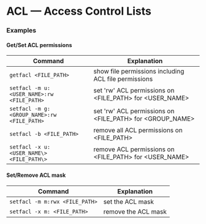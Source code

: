 # ACL — Access Control Lists


### Examples

#### Get/Set ACL permissions
| Command                                      | Explanation                                              |
|----------------------------------------------|----------------------------------------------------------|
|```getfacl <FILE_PATH>```                     |show file permissions including ACL file permissions      |
|```setfacl -m u:<USER_NAME>:rw <FILE_PATH>``` |set 'rw' ACL permissions on <FILE_PATH\> for <USER_NAME\> |
|```setfacl -m g:<GROUP_NAME>:rw <FILE_PATH>```|set 'rw' ACL permissions on <FILE_PATH\> for <GROUP_NAME\>|
|```setfacl -b <FILE_PATH>```                  |remove all ACL permissions on <FILE_PATH\>                |
|```setfacl -x u:<USER_NAME\> <FILE_PATH\>```  |remove ACL permissions on <FILE_PATH\> for <USER_NAME>    |

#### Set/Remove ACL mask
| Command                          | Explanation       |
|----------------------------------|-------------------|
|```setfacl -m m:rwx <FILE_PATH>```|set the ACL mask   |
|```setfacl -x m: <FILE_PATH>```   |remove the ACL mask|


